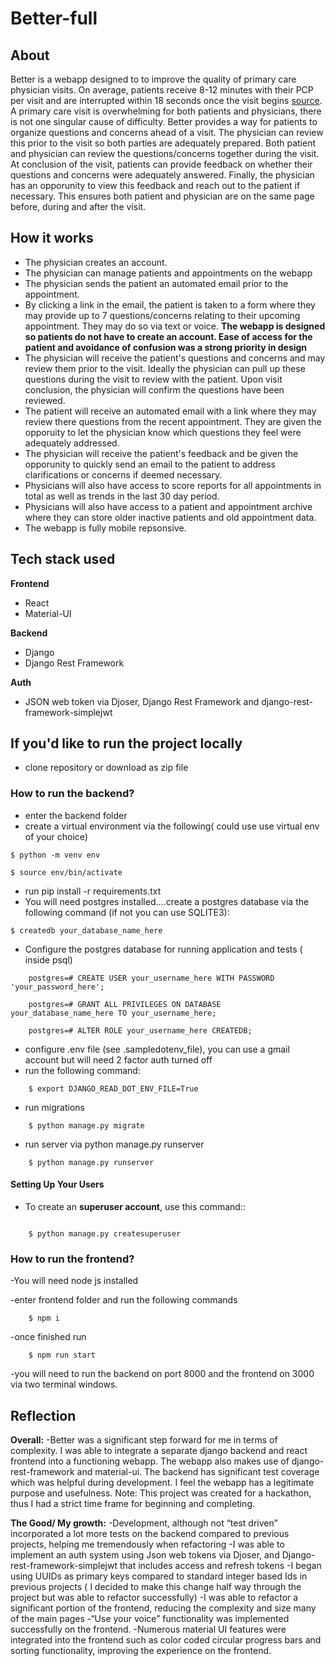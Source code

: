 # Better-full

## About

Better is a webapp designed to to improve the quality of primary care physician visits. On average, patients receive 8-12 minutes with their PCP per visit and are interrupted within 18 seconds once the visit begins [source](https://www.mdpi.com/2226-4787/9/1/42). A primary care visit is overwhelming for both patients and physicians, there is not one singular cause of difficulty. Better provides a way for patients to organize questions and concerns ahead of a visit. The physician can review this prior to the visit so both parties are adequately prepared. Both patient and physician can review the questions/concerns together during the visit. At conclusion of the visit, patients can provide feedback on whether their questions and concerns were adequately answered. Finally, the physician has an opporunity to view this feedback and reach out to the patient if necessary. This ensures both patient and physician are on the same page before, during and after the visit.

## How it works

- The physician creates an account.
- The physician can manage patients and appointments on the webapp
- The physician sends the patient an automated email prior to the appointment.
- By clicking a link in the email, the patient is taken to a form where they may provide up to 7 questions/concerns relating to their upcoming appointment. They may do so via text or voice. **The webapp is designed so patients do not have to create an account. Ease of access for the patient and avoidance of confusion was a strong priority in design**
- The physician will receive the patient's questions and concerns and may review them prior to the visit. Ideally the physician can pull up these questions during the visit to review with the patient. Upon visit conclusion, the physician will confirm the questions have been reviewed.
- The patient will receive an automated email with a link where they may review there questions from the recent appointment. They are given the opporuity to let the physician know which questions they feel were adequately addressed.
- The physician will receive the patient's feedback and be given the opporunity to quickly send an email to the patient to address clarifications or concerns if deemed necessary.
- Physicians will also have access to score reports for all appointments in total as well as trends in the last 30 day period. 
- Physicians will also have access to a patient and appointment archive where they can store older inactive patients and old appointment data.
- The webapp is fully mobile repsonsive.

## Tech stack used

**Frontend**
- React
- Material-UI

**Backend**
- Django
- Django Rest Framework

**Auth**
- JSON web token via Djoser, Django Rest Framework and django-rest-framework-simplejwt



## If you'd like to run the project locally

- clone repository or download as zip file

### How to run the backend?

- enter the backend folder
- create a virtual environment via the following( could use use virtual env of your choice)
```
$ python -m venv env

$ source env/bin/activate

```

- run pip install -r requirements.txt
- You will need postgres installed....create a postgres database via the following command (if not you can use SQLITE3):

```
$ createdb your_database_name_here
```
- Configure the postgres database for running application and tests ( inside psql)

```
    postgres=# CREATE USER your_username_here WITH PASSWORD 'your_password_here';

    postgres=# GRANT ALL PRIVILEGES ON DATABASE your_database_name_here TO your_username_here;
    
    postgres=# ALTER ROLE your_username_here CREATEDB;
 ```
    
- configure .env file (see .sampledotenv_file), you can use a gmail account but will need 2 factor auth turned off
- run the following command:
```
    $ export DJANGO_READ_DOT_ENV_FILE=True
```
- run migrations
```
    $ python manage.py migrate
```
- run server via python manage.py runserver
```
    $ python manage.py runserver
```


#### Setting Up Your Users

- To create an **superuser account**, use this command::
```

    $ python manage.py createsuperuser
 ```
 
 
### How to run the frontend?

-You will need node js installed

-enter frontend folder and run the following commands

```
    $ npm i
```
-once finished run
```
    $ npm run start
```

-you will need to run the backend on port 8000 and the frontend on 3000 via two terminal windows.


## Reflection

**Overall:** 
-Better was a significant step forward for me in terms of complexity. I was able to integrate a separate django backend and react frontend into a functioning webapp. The webapp also makes use of django-rest-framework and material-ui. The backend has significant test coverage which was helpful during development. I feel the webapp has a legitimate purpose and usefulness. 
Note: This project was created for a hackathon, thus I had a strict time frame for beginning and completing.

**The Good/ My growth:**
-Development, although not “test driven” incorporated a lot more tests on the backend compared to previous projects, helping me tremendously when refactoring
-I was able to implement an auth system using Json web tokens via Djoser, and Django-rest-framework-simplejwt that includes access and refresh tokens
-I began using UUIDs as primary keys compared to standard integer based Ids in previous projects ( I decided to make this change half way through the project but was able to refactor successfully)
-I was able to refactor a significant portion of the frontend, reducing the complexity and size many of the main pages
-“Use your voice” functionality was implemented successfully on the frontend.
-Numerous material UI features were integrated into the frontend such as color coded circular progress bars and sorting functionality, improving the experience on the frontend. 

